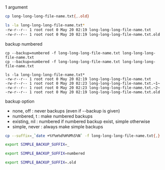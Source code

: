 
1 argument
```bash
cp long-long-long-file-name.txt{,.old}

ls -la long-long-long-file-name.txt*
-rw-r--r-- 1 root root 0 May 20 02:19 long-long-long-file-name.txt
-rw-r--r-- 1 root root 0 May 20 02:19 long-long-long-file-name.txt.old
```

backup numbered
```
cp --backup=numbered -f long-long-long-file-name.txt long-long-long-file-name.txt
cp --backup=numbered -f long-long-long-file-name.txt long-long-long-file-name.txt

ls -la long-long-long-file-name.txt*
-rw-r--r-- 1 root root 0 May 20 02:19 long-long-long-file-name.txt
-rw-r--r-- 1 root root 0 May 20 02:23 long-long-long-file-name.txt.~1~
-rw-r--r-- 1 root root 0 May 20 02:23 long-long-long-file-name.txt.~2~
-rw-r--r-- 1 root root 0 May 20 02:19 long-long-long-file-name.txt.old
```

backup option
* none, off : never backups (even if --backup is given)
* numbered, t : make numbered backups
* existing, nil : numbered if numbered backup exist, simple otherwise
* simple, never : always make simple backups

```bash
cp --suffix=_`date +%Y%m%d%H%M%S%N` -f long-long-long-file-name.txt{,}
```


```bash
export SIMPLE_BACKUP_SUFFIX=_
```
```bash
export SIMPLE_BACKUP_SUFFIX=numbered
```

```bash
export SIMPLE_BACKUP_SUFFIX=.old
```
